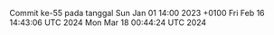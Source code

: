 Commit ke-55 pada tanggal Sun Jan 01 14:00 2023 +0100
Fri Feb 16 14:43:06 UTC 2024
Mon Mar 18 00:44:24 UTC 2024
